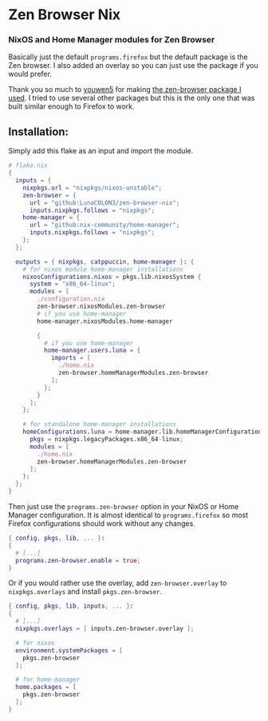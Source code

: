 # Zen Browser Nix
### NixOS and Home Manager modules for Zen Browser

Basically just the default `programs.firefox` but the default package is the Zen browser. I also added an overlay so you can just use the package if you would prefer.

Thank you so much to [youwen5](https://github.com/youwen5) for making [the zen-browser package I used](https://github.com/youwen5/zen-browser-flake). I tried to use several other packages but this is the only one that was built similar enough to Firefox to work.

## Installation:
Simply add this flake as an input and import the module.
```nix
# flake.nix
{
  inputs = {
    nixpkgs.url = "nixpkgs/nixos-unstable";
    zen-browser = {
      url = "github:LunaCOLON3/zen-browser-nix";
      inputs.nixpkgs.follows = "nixpkgs";
    home-manager = {
      url = "github:nix-community/home-manager";
      inputs.nixpkgs.follows = "nixpkgs";
    };
  };

  outputs = { nixpkgs, catppuccin, home-manager }: {
    # for nixos module home-manager installations
    nixosConfigurations.nixos = pkgs.lib.nixosSystem {
      system = "x86_64-linux";
      modules = [
        ./configuration.nix
        zen-browser.nixosModules.zen-browser
        # if you use home-manager
        home-manager.nixosModules.home-manager

        {
          # if you use home-manager
          home-manager.users.luna = {
            imports = [
              ./home.nix
              zen-browser.homeManagerModules.zen-browser
            ];
          };
        }
      ];
    };

    # for standalone home-manager installations
    homeConfigurations.luna = home-manager.lib.homeManagerConfiguration {
      pkgs = nixpkgs.legacyPackages.x86_64-linux;
      modules = [
        ./home.nix
        zen-browser.homeManagerModules.zen-browser
      ];
    };
  };
}
```

Then just use the `programs.zen-browser` option in your NixOS or Home Manager configuration. It is almost identical to `programs.firefox` so most Firefox configurations should work without any changes.

```nix
{ config, pkgs, lib, ... }:
{
  # [...]
  programs.zen-browser.enable = true;
}
```

Or if you would rather use the overlay, add `zen-browser.overlay` to `nixpkgs.overlays` and install `pkgs.zen-browser`.

```nix
{ config, pkgs, lib, inputs, ... }:
{
  # [...]
  nixpkgs.overlays = [ inputs.zen-browser.overlay ];

  # for nixos
  environment.systemPackages = [
    pkgs.zen-browser
  ];

  # for home-manager
  home.packages = [
    pkgs.zen-browser
  ];
}
```
